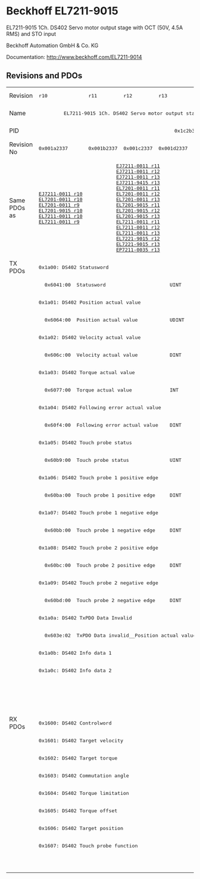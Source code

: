 # Beckhoff EL7211-9015

EL7211-9015 1Ch. DS402 Servo motor output stage with OCT (50V, 4.5A RMS) and STO input

Beckhoff Automation GmbH & Co. KG

Documentation: <a href="http://www.beckhoff.com/EL7211-9014">http://www.beckhoff.com/EL7211-9014</a>

## Revisions and PDOs
<table>
<tr >
<td class="first">Revision</td>
<td ><pre>r10</pre></td>
<td ><pre>r11</pre></td>
<td ><pre>r12</pre></td>
<td ><pre>r13</pre></td>
<td ><pre>r14</pre></td>
<td ><pre>r15</pre></td>
<td ><pre>r16</pre></td>
</tr>
<tr >
<td class="first">Name</td>
<td  colspan=7 align="center"><pre>EL7211-9015 1Ch. DS402 Servo motor output stage with OCT (50V, 4.5A RMS) and STO input</pre></td>
</tr>
<tr >
<td class="first">PID</td>
<td  colspan=7 align="center"><pre>0x1c2b3052</pre></td>
</tr>
<tr >
<td class="first">Revision No</td>
<td ><pre>0x001a2337</pre></td>
<td ><pre>0x001b2337</pre></td>
<td ><pre>0x001c2337</pre></td>
<td ><pre>0x001d2337</pre></td>
<td ><pre>0x001e2337</pre></td>
<td ><pre>0x001f2337</pre></td>
<td ><pre>0x00202337</pre></td>
</tr>
<tr >
<td class="first">Same PDOs as</td>
<td ><pre><a href="EJ7211-0011">EJ7211-0011 r10</a><br/><a href="EL7201-0011">EL7201-0011 r10</a><br/><a href="EL7201-0011">EL7201-0011 r9</a><br/><a href="EL7201-9015">EL7201-9015 r10</a><br/><a href="EL7211-0011">EL7211-0011 r10</a><br/><a href="EL7211-0011">EL7211-0011 r9</a></pre></td>
<td  colspan=3 align="center"><pre><a href="EJ7211-0011">EJ7211-0011 r11</a><br/><a href="EJ7211-0011">EJ7211-0011 r12</a><br/><a href="EJ7211-0011">EJ7211-0011 r13</a><br/><a href="EJ7211-9415">EJ7211-9415 r13</a><br/><a href="EL7201-0011">EL7201-0011 r11</a><br/><a href="EL7201-0011">EL7201-0011 r12</a><br/><a href="EL7201-0011">EL7201-0011 r13</a><br/><a href="EL7201-9015">EL7201-9015 r11</a><br/><a href="EL7201-9015">EL7201-9015 r12</a><br/><a href="EL7201-9015">EL7201-9015 r13</a><br/><a href="EL7211-0011">EL7211-0011 r11</a><br/><a href="EL7211-0011">EL7211-0011 r12</a><br/><a href="EL7211-0011">EL7211-0011 r13</a><br/><a href="EL7221-9015">EL7221-9015 r12</a><br/><a href="EL7221-9015">EL7221-9015 r13</a><br/><a href="EP7211-0035">EP7211-0035 r13</a></pre></td>
<td  colspan=2 align="center"><pre><a href="EJ7211-0011">EJ7211-0011 r14</a><br/><a href="EJ7211-0011">EJ7211-0011 r15</a><br/><a href="EJ7211-9415">EJ7211-9415 r14</a><br/><a href="EJ7211-9415">EJ7211-9415 r15</a><br/><a href="EL7201-0011">EL7201-0011 r14</a><br/><a href="EL7201-0011">EL7201-0011 r15</a><br/><a href="EL7201-9015">EL7201-9015 r14</a><br/><a href="EL7201-9015">EL7201-9015 r15</a><br/><a href="EL7211-0011">EL7211-0011 r14</a><br/><a href="EL7211-0011">EL7211-0011 r15</a><br/><a href="EL7221-9015">EL7221-9015 r14</a><br/><a href="EL7221-9015">EL7221-9015 r15</a><br/><a href="EP7211-0035">EP7211-0035 r14</a><br/><a href="EP7211-0035">EP7211-0035 r15</a></pre></td>
<td ><pre><a href="EJ7211-0011">EJ7211-0011 r16</a><br/><a href="EJ7211-9415">EJ7211-9415 r16</a><br/><a href="EL7201-0011">EL7201-0011 r16</a><br/><a href="EL7201-9015">EL7201-9015 r16</a><br/><a href="EL7211-0011">EL7211-0011 r16</a><br/><a href="EL7221-9015">EL7221-9015 r16</a><br/><a href="EP7211-0035">EP7211-0035 r16</a></pre></td>
</tr>
<tr class="txpdo pdosection">
<td class="first" rowspan=26 valign=top>TX PDOs</td>
<td colspan=7 align="left"><pre>0x1a00: DS402 Statusword</pre></td>
<td></td>
</tr>
<tr class="txpdo">
<td class="first" colspan=7 align="left"><pre>  0x6041:00  Statusword                      UINT</pre></td>
</tr>
<tr class="txpdo pdosection">
<td class="first" colspan=7 align="left"><pre>0x1a01: DS402 Position actual value</pre></td>
</tr>
<tr class="txpdo">
<td class="first" colspan=7 align="left"><pre>  0x6064:00  Position actual value           UDINT</pre></td>
</tr>
<tr class="txpdo pdosection">
<td class="first" colspan=7 align="left"><pre>0x1a02: DS402 Velocity actual value</pre></td>
</tr>
<tr class="txpdo">
<td class="first" colspan=7 align="left"><pre>  0x606c:00  Velocity actual value           DINT</pre></td>
</tr>
<tr class="txpdo pdosection">
<td class="first" colspan=7 align="left"><pre>0x1a03: DS402 Torque actual value</pre></td>
</tr>
<tr class="txpdo">
<td class="first" colspan=7 align="left"><pre>  0x6077:00  Torque actual value             INT</pre></td>
</tr>
<tr class="txpdo pdosection">
<td class="first" colspan=7 align="left"><pre>0x1a04: DS402 Following error actual value</pre></td>
</tr>
<tr class="txpdo">
<td class="first" colspan=7 align="left"><pre>  0x60f4:00  Following error actual value    DINT</pre></td>
</tr>
<tr class="txpdo pdosection">
<td class="first" colspan=7 align="left"><pre>0x1a05: DS402 Touch probe status</pre></td>
</tr>
<tr class="txpdo">
<td class="first" colspan=7 align="left"><pre>  0x60b9:00  Touch probe status              UINT</pre></td>
</tr>
<tr class="txpdo pdosection">
<td class="first" colspan=7 align="left"><pre>0x1a06: DS402 Touch probe 1 positive edge</pre></td>
</tr>
<tr class="txpdo">
<td class="first" colspan=7 align="left"><pre>  0x60ba:00  Touch probe 1 positive edge     DINT</pre></td>
</tr>
<tr class="txpdo pdosection">
<td class="first" colspan=7 align="left"><pre>0x1a07: DS402 Touch probe 1 negative edge</pre></td>
</tr>
<tr class="txpdo">
<td class="first" colspan=7 align="left"><pre>  0x60bb:00  Touch probe 1 negative edge     DINT</pre></td>
</tr>
<tr class="txpdo pdosection">
<td class="first" colspan=7 align="left"><pre>0x1a08: DS402 Touch probe 2 positive edge</pre></td>
</tr>
<tr class="txpdo">
<td class="first" colspan=7 align="left"><pre>  0x60bc:00  Touch probe 2 positive edge     DINT</pre></td>
</tr>
<tr class="txpdo pdosection">
<td class="first" colspan=7 align="left"><pre>0x1a09: DS402 Touch probe 2 negative edge</pre></td>
</tr>
<tr class="txpdo">
<td class="first" colspan=7 align="left"><pre>  0x60bd:00  Touch probe 2 negative edge     DINT</pre></td>
</tr>
<tr class="txpdo pdosection">
<td class="first" colspan=7 align="left"><pre>0x1a0a: DS402 TxPDO Data Invalid</pre></td>
</tr>
<tr class="txpdo">
<td class="first" colspan=7 align="left"><pre>  0x603e:02  TxPDO Data invalid__Position actual value  BOOL</pre></td>
</tr>
<tr class="txpdo pdosection">
<td class="first" colspan=7 align="left"><pre>0x1a0b: DS402 Info data 1</pre></td>
</tr>
<tr class="txpdo pdosection">
<td class="first" colspan=7 align="left"><pre>0x1a0c: DS402 Info data 2</pre></td>
</tr>
<tr class="txpdo pdosection">
<td class="first" colspan=4 align="left"></td>
<td  colspan=3 align="left"><pre>0x1a0e: DS402 Modes of operation display</pre></td>
</tr>
<tr class="txpdo">
<td class="first" colspan=4 align="left"></td>
<td  colspan=3 align="left"><pre>  0x6061:00  Modes of operation display      USINT</pre></td>
</tr>
<tr class="rxpdo pdosection">
<td class="first" rowspan=9 valign=top>RX PDOs</td>
<td colspan=7 align="left"><pre>0x1600: DS402 Controlword</pre></td>
<td></td>
</tr>
<tr class="rxpdo pdosection">
<td class="first" colspan=7 align="left"><pre>0x1601: DS402 Target velocity</pre></td>
</tr>
<tr class="rxpdo pdosection">
<td class="first" colspan=7 align="left"><pre>0x1602: DS402 Target torque</pre></td>
</tr>
<tr class="rxpdo pdosection">
<td class="first" colspan=7 align="left"><pre>0x1603: DS402 Commutation angle</pre></td>
</tr>
<tr class="rxpdo pdosection">
<td class="first" colspan=7 align="left"><pre>0x1604: DS402 Torque limitation</pre></td>
</tr>
<tr class="rxpdo pdosection">
<td class="first" colspan=7 align="left"><pre>0x1605: DS402 Torque offset</pre></td>
</tr>
<tr class="rxpdo pdosection">
<td class="first" colspan=7 align="left"><pre>0x1606: DS402 Target position</pre></td>
</tr>
<tr class="rxpdo pdosection">
<td class="first" colspan=7 align="left"><pre>0x1607: DS402 Touch probe function</pre></td>
</tr>
<tr class="rxpdo pdosection">
<td class="first" colspan=4 align="left"></td>
<td  colspan=3 align="left"><pre>0x1608: DS402 Modes of operation</pre></td>
</tr>
</table>
